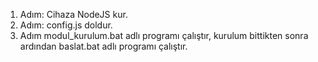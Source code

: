 1. Adım: Cihaza NodeJS kur.
2. Adım: config.js doldur.
3. Adım modul_kurulum.bat adlı programı çalıştır, kurulum bittikten sonra ardından baslat.bat adlı programı çalıştır.
